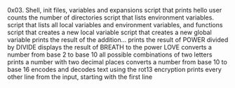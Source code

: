 0x03. Shell, init files, variables and expansions
script that prints hello user
counts the number of directories
script that lists environment variables.
script that lists all local variables and environment variables, and functions
script that creates a new local variable
script that creates a new global variable
prints the result of the addition...
prints the result of POWER divided by DIVIDE
displays the result of BREATH to the power LOVE
converts a number from base 2 to base 10
all possible combinations of two letters
prints a number with two decimal places
converts a number from base 10 to base 16
encodes and decodes text using the rot13 encryption
 prints every other line from the input, starting with the first line
